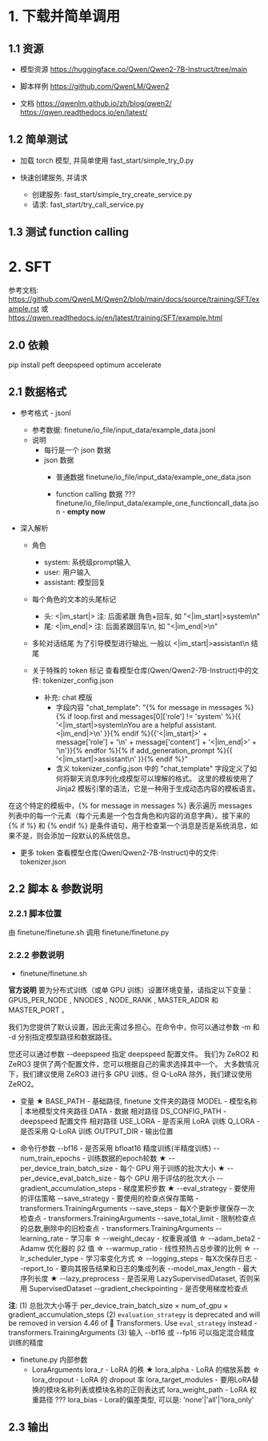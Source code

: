 # 1. 下载并简单调用
## 1.1 资源
- 模型资源
https://huggingface.co/Qwen/Qwen2-7B-Instruct/tree/main

- 脚本样例
https://github.com/QwenLM/Qwen2

- 文档
https://qwenlm.github.io/zh/blog/qwen2/
https://qwen.readthedocs.io/en/latest/

## 1.2 简单测试
- 加载 torch 模型, 并简单使用
fast_start/simple_try_0.py

- 快速创建服务, 并请求
  - 创建服务: fast_start/simple_try_create_service.py
  - 请求: fast_start/try_call_service.py

## 1.3 测试 function calling


# 2. SFT
参考文档: https://github.com/QwenLM/Qwen2/blob/main/docs/source/training/SFT/example.rst
    或 https://qwen.readthedocs.io/en/latest/training/SFT/example.html

## 2.0 依赖
pip install peft deepspeed optimum accelerate

## 2.1 数据格式
- 参考格式 - jsonl
  - 参考数据: finetune/io_file/input_data/example_data.jsonl
  - 说明
    - 每行是一个 json 数据
    - json 数据
      - 普通数据
finetune/io_file/input_data/example_one_data.json

      - function calling 数据 ???
finetune/io_file/input_data/example_one_functioncall_data.json - **empty now**

- 深入解析
  - 角色
    - system: 系统级prompt输入
    - user: 用户输入
    - assistant: 模型回复

  - 每个角色的文本的头尾标记
    - 头: <|im_start|>
注: 后面紧跟 角色+回车, 如 "<|im_start|>system\n"
    - 尾: <|im_end|>
注: 后面紧跟回车\n, 如 "<|im_end|>\n"
  - 多轮对话结尾
为了引导模型进行输出, 一般以 <|im_start|>assistant\n 结尾

  - 关于特殊的 token 标记
查看模型仓库(Qwen/Qwen2-7B-Instruct)中的文件: tokenizer_config.json
    - 补充: chat 模版
      - 字段内容
"chat_template": "{% for message in messages %}{% if loop.first and messages[0]['role'] != 'system' %}{{ '<|im_start|>system\nYou are a helpful assistant.<|im_end|>\n' }}{% endif %}{{'<|im_start|>' + message['role'] + '\n' + message['content'] + '<|im_end|>' + '\n'}}{% endfor %}{% if add_generation_prompt %}{{ '<|im_start|>assistant\n' }}{% endif %}"
      - 含义
tokenizer_config.json 中的 "chat_template" 字段定义了如何将聊天消息序列化成模型可以理解的格式。
这里的模板使用了 Jinja2 模板引擎的语法，它是一种用于生成动态内容的模板语言。

在这个特定的模板中，{% for message in messages %} 表示遍历 messages 列表中的每一个元素（每个元素是一个包含角色和内容的消息字典）。接下来的 {% if %} 和 {% endif %} 是条件语句，用于检查第一个消息是否是系统消息，如果不是，则会添加一段默认的系统信息。

  - 更多 token
查看模型仓库(Qwen/Qwen2-7B-Instruct)中的文件: tokenizer.json

## 2.2 脚本 & 参数说明
### 2.2.1 脚本位置
由 finetune/finetune.sh 调用 finetune/finetune.py

### 2.2.2 参数说明
- finetune/finetune.sh

**官方说明**
要为分布式训练（或单 GPU 训练）设置环境变量，请指定以下变量：GPUS_PER_NODE , NNODES , NODE_RANK , MASTER_ADDR 和 MASTER_PORT 。

我们为您提供了默认设置，因此无需过多担心。在命令中，你可以通过参数 -m 和 -d 分别指定模型路径和数据路径。

您还可以通过参数 --deepspeed 指定 deepspeed 配置文件。
我们为 ZeRO2 和 ZeRO3 提供了两个配置文件，您可以根据自己的需求选择其中一个。
大多数情况下，我们建议使用 ZeRO3 进行多 GPU 训练，但 Q-LoRA 除外，我们建议使用 ZeRO2。

  - 变量 ★
BASE_PATH - 基础路径, finetune 文件夹的路径
MODEL - 模型名称 | 本地模型文件夹路径
DATA - 数据 相对路径
DS_CONFIG_PATH - deepspeed 配置文件 相对路径
USE_LORA - 是否采用 LoRA 训练
Q_LORA - 是否采用 Q-LoRA 训练
OUTPUT_DIR - 输出位置

  - 命令行参数
--bf16 - 是否采用 bfloat16 精度训练(半精度训练)
--num_train_epochs - 训练数据的epoch轮数 ★
--per_device_train_batch_size - 每个 GPU 用于训练的批次大小 ★
--per_device_eval_batch_size - 每个 GPU 用于评估的批次大小
--gradient_accumulation_steps - 梯度累积步数 ★
--eval_strategy - 要使用的评估策略
--save_strategy - 要使用的检查点保存策略 - transformers.TrainingArguments
--save_steps - 每X个更新步骤保存一次检查点 - transformers.TrainingArguments
--save_total_limit - 限制检查点的总数,删除中的旧检查点 - transformers.TrainingArguments
--learning_rate - 学习率 ☆
--weight_decay - 权重衰减值 ☆
--adam_beta2 - Adamw 优化器的 β2 值 ☆
--warmup_ratio - 线性预热占总步骤的比例 ☆
--lr_scheduler_type - 学习率变化方式 ☆
--logging_steps - 每X次保存日志
--report_to - 要向其报告结果和日志的集成列表
--model_max_length - 最大序列长度 ★
--lazy_preprocess - 是否采用 LazySupervisedDataset, 否则采用 SupervisedDataset
--gradient_checkpointing - 是否使用梯度检查点

**注**: 
(1) 总批次大小等于 per_device_train_batch_size × num_of_gpu × gradient_accumulation_steps
(2) `evaluation_strategy` is deprecated and will be removed in version 4.46 of 🤗 Transformers. Use `eval_strategy` instead - transformers.TrainingArguments
(3) 输入 --bf16 或 --fp16 可以指定混合精度训练的精度

  - finetune.py 内部参数
    - LoraArguments
lora_r - LoRA 的秩 ★
lora_alpha - LoRA 的缩放系数 ☆
lora_dropout - LoRA 的 dropout 率
lora_target_modules - 要用LoRA替换的模块名称列表或模块名称的正则表达式
lora_weight_path - LoRA 权重路径 ???
lora_bias - Lora的偏差类型, 可以是: 'none'|'all'|'lora_only'

## 2.3 输出
